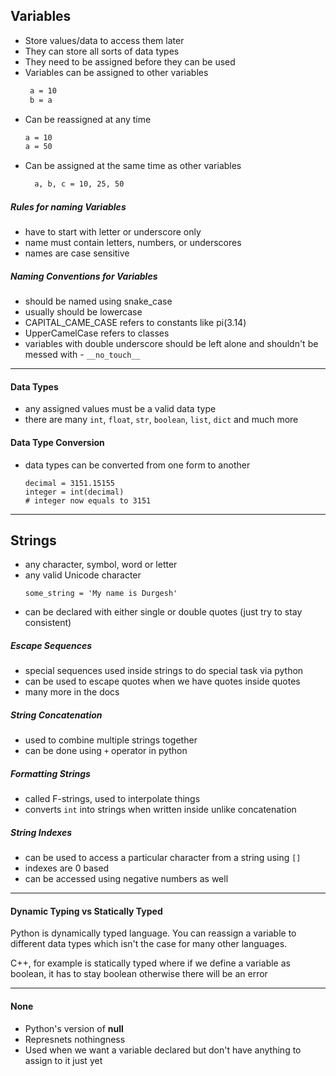 ## Variables

- Store values/data to access them later
- They can store all sorts of data types
- They need to be assigned before they can be used
- Variables can be assigned to other variables
  ```bash
   a = 10
   b = a
  ```
- Can be reassigned at any time
  ```bash
  a = 10
  a = 50
  ```
- Can be assigned at the same time as other variables
  ```bash
    a, b, c = 10, 25, 50
  ```

##### Rules for naming Variables

- have to start with letter or underscore only
- name must contain letters, numbers, or underscores
- names are case sensitive

##### Naming Conventions for Variables

- should be named using snake_case
- usually should be lowercase
- CAPITAL_CAME_CASE refers to constants like pi(3.14)
- UpperCamelCase refers to classes
- variables with double underscore should be left alone and shouldn't be messed with - `__no_touch__`

---

#### Data Types

- any assigned values must be a valid data type
- there are many `int`, `float`, `str`, `boolean`, `list`, `dict` and much more

#### Data Type Conversion

- data types can be converted from one form to another
  ```
  decimal = 3151.15155
  integer = int(decimal)
  # integer now equals to 3151
  ```

---

## Strings

- any character, symbol, word or letter
- any valid Unicode character
  ```
  some_string = 'My name is Durgesh'
  ```
- can be declared with either single or double quotes (just try to stay consistent)

##### Escape Sequences

- special sequences used inside strings to do special task via python
- can be used to escape quotes when we have quotes inside quotes
- many more in the docs

##### String Concatenation

- used to combine multiple strings together
- can be done using `+` operator in python

##### Formatting Strings

- called F-strings, used to interpolate things
- converts `int` into strings when written inside unlike concatenation

##### String Indexes

- can be used to access a particular character from a string using `[]`
- indexes are 0 based
- can be accessed using negative numbers as well

---

#### Dynamic Typing vs Statically Typed

Python is dynamically typed language. You can reassign a variable to different data types which isn't the case for many other languages.

C++, for example is statically typed where if we define a variable as boolean, it has to stay boolean otherwise there will be an error

---

#### None

- Python's version of **null**
- Represnets nothingness
- Used when we want a variable declared but don't have anything to assign to it just yet
